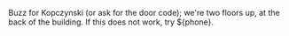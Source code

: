 Buzz for Kopczynski (or ask for the door code); we're  two floors up, at the back of the building. If this does not work, try ${phone}.
